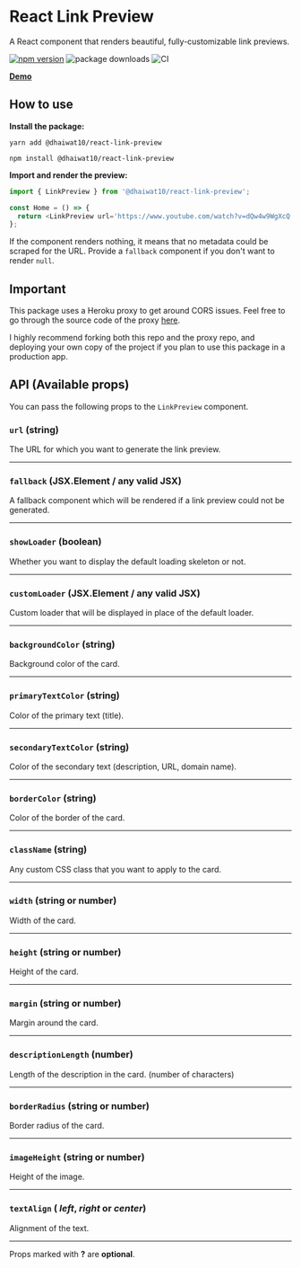 # React Link Preview

A React component that renders beautiful, fully-customizable link previews.

[![npm version](https://badge.fury.io/js/%40dhaiwat10%2Freact-link-preview.svg)](https://badge.fury.io/js/%40dhaiwat10%2Freact-link-preview) 
![package downloads](https://img.shields.io/npm/dt/@dhaiwat10/react-link-preview) 
![CI](https://img.shields.io/github/workflow/status/dhaiwat10/react-link-preview/CI)

<a href="https://codesandbox.io/s/rlp-demo-90e1x?file=/src/App.js" target="_blank">**Demo**</a>

## How to use

**Install the package:**

`yarn add @dhaiwat10/react-link-preview`

`npm install @dhaiwat10/react-link-preview`

**Import and render the preview:**

```js
import { LinkPreview } from '@dhaiwat10/react-link-preview';

const Home = () => {
  return <LinkPreview url='https://www.youtube.com/watch?v=dQw4w9WgXcQ' width='400px' />;
};
```

If the component renders nothing, it means that no metadata could be scraped for the URL. Provide a `fallback` component if you don't want to render `null`.

## Important

This package uses a Heroku proxy to get around CORS issues. Feel free to go through the source code of the proxy <a href="https://github.com/dhaiwat10/rlp-proxy">here</a>.

I highly recommend forking both this repo and the proxy repo, and deploying your own copy of the project if you plan to use this package in a production app.

## API (Available props)

You can pass the following props to the `LinkPreview` component.

### `url` (string)

The URL for which you want to generate the link preview.

<hr />

### `fallback` (JSX.Element / any valid JSX)

A fallback component which will be rendered if a link preview could not be generated.

<hr />

### `showLoader` (boolean)

Whether you want to display the default loading skeleton or not.

<hr />

### `customLoader` (JSX.Element / any valid JSX)

Custom loader that will be displayed in place of the default loader.

<hr />

### `backgroundColor` (string)

Background color of the card.

<hr />

### `primaryTextColor` (string)

Color of the primary text (title).

<hr />

### `secondaryTextColor` (string)

Color of the secondary text (description, URL, domain name).

<hr />

### `borderColor` (string)

Color of the border of the card.

<hr />

### `className` (string)

Any custom CSS class that you want to apply to the card.

<hr />

### `width` (string or number)

Width of the card.

<hr />

### `height` (string or number)

Height of the card.

<hr />

### `margin` (string or number)

Margin around the card.

<hr />

### `descriptionLength` (number)

Length of the description in the card. (number of characters)

<hr />

### `borderRadius` (string or number)

Border radius of the card.
<hr />

### `imageHeight` (string or number)

Height of the image.

<hr />

### `textAlign` ( _left_, _right_ or _center_)

Alignment of the text.

<hr />

Props marked with **?** are **optional**.
